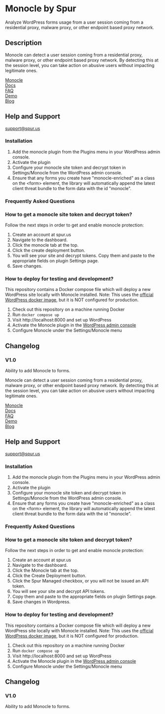 # Monocle by Spur
Analyze WordPress forms usage from a user session coming from a residential proxy, malware proxy, or other endpoint based proxy network.

## Description

Monocle can detect a user session coming from a residential proxy, malware proxy, or other endpoint based proxy network. By detecting this at the session level, you can take action on abusive users without impacting legitimate ones.

[Monocle](https://spur.us/monocle)  
[Docs](https://docs.spur.us/#/monocle)  
[FAQ](https://spur.us/monocle/#faqs)  
[Demo](https://spur.us/app/demos/monocle/form)  
[Blog](https://spur.us/announcing-monocle-community-edition)  

## Help and Support

support@spur.us

### Installation

1. Add the monocle plugin from the Plugins menu in your WordPress admin console.
2. Activate the plugin
3. Configure your monocle site token and decrypt token in Settings/Monocle from the WordPress admin console.
4. Ensure that any forms you create have "monocle-enriched" as a class on the \<form\> element, the library will automatically append the latest client threat bundle to the form data with the id "monocle".

### Frequently Asked Questions

### How to get a monocle site token and decrypt token?

Follow the next steps in order to get and enable monocle protection:
1. Create an account at spur.us
2. Navigate to the dashboard.
3. Click the monocle tab at the top.
4. Click the create deployment button.
5. You will see your site and decrypt tokens. Copy them and paste to the appropriate fields on plugin Settings page.
6. Save changes.

### How to deploy for testing and development?

This repository contains a Docker compose file which will deploy a new WordPress site locally with Monocle installed.
Note: This uses the [official WordPress docker image](https://hub.docker.com/_/wordpress), but it is NOT configured for production.

1. Check out this repository on a machine running Docker
2. Run `docker compose up`
3. Visit http://localhost:8000 and set up WordPress
4. Activate the Monocle plugin in the [WordPress admin console](http://localhost:8000/wp-admin/plugins.php)
5. Configure Monocle under the Settings/Monocle menu

## Changelog

### V1.0
Ability to add Monocle to forms.

Monocle can detect a user session coming from a residential proxy, malware proxy, or other endpoint based proxy network. By detecting this at the session level, you can take action on abusive users without impacting legitimate ones.

[Monocle](https://spur.us/monocle)  
[Docs](https://docs.spur.us/#/monocle)  
[FAQ](https://spur.us/monocle/#faqs)  
[Demo](https://spur.us/app/demos/monocle/form)  
[Blog](https://spur.us/announcing-monocle-community-edition)  

## Help and Support

support@spur.us

### Installation

1. Add the monocle plugin from the Plugins menu in your WordPress admin console.
2. Activate the plugin
3. Configure your monocle site token and decrypt token in Settings/Monocle from the WordPress admin console.
4. Ensure that any forms you create have "monocle-enriched" as a class on the \<form\> element, the library will automatically append the latest client threat bundle to the form data with the id "monocle".

### Frequently Asked Questions

### How to get a monocle site token and decrypt token?

Follow the next steps in order to get and enable monocle protection:
1. Create an account at spur.us
2. Navigate to the dashboard.
3. Click the Monocle tab at the top.
4. Click the Create Deployment button.
5. Click the Spur Managed checkbox, or you will not be issued an API token.
6. You will see your site and decrypt API tokens.
7. Copy them and paste to the appropriate fields on plugin Settings page.
8. Save changes in Wordpress.

### How to deploy for testing and development?

This repository contains a Docker compose file which will deploy a new WordPress site locally with Monocle installed.
Note: This uses the [official WordPress docker image](https://hub.docker.com/_/wordpress), but it is NOT configured for production.

1. Check out this repository on a machine running Docker
2. Run `docker compose up`
3. Visit http://localhost:8000 and set up WordPress
4. Activate the Monocle plugin in the [WordPress admin console](http://localhost:8000/wp-admin/plugins.php)
5. Configure Monocle under the Settings/Monocle menu

## Changelog

### V1.0
Ability to add Monocle to forms.